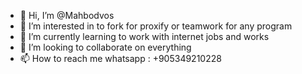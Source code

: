 - 👋 Hi, I’m @Mahbodvos
- 👀 I’m interested in to fork for proxify or teamwork for any program
- 🌱 I’m currently learning to work with internet jobs and works
- 💞️ I’m looking to collaborate on everything
- 📫 How to reach me whatsapp : +905349210228

<!---
Mahbodvos/Mahbodvos is a ✨ special ✨ repository because its `README.md` (this file) appears on your GitHub profile.
You can click the Preview link to take a look at your changes.
--->
